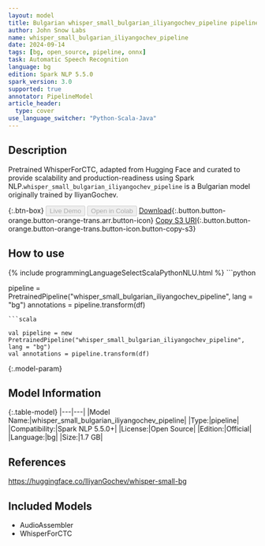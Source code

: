 ```yaml
---
layout: model
title: Bulgarian whisper_small_bulgarian_iliyangochev_pipeline pipeline WhisperForCTC from IliyanGochev
author: John Snow Labs
name: whisper_small_bulgarian_iliyangochev_pipeline
date: 2024-09-14
tags: [bg, open_source, pipeline, onnx]
task: Automatic Speech Recognition
language: bg
edition: Spark NLP 5.5.0
spark_version: 3.0
supported: true
annotator: PipelineModel
article_header:
  type: cover
use_language_switcher: "Python-Scala-Java"
---
```


## Description

Pretrained WhisperForCTC, adapted from Hugging Face and curated to provide scalability and production-readiness using Spark NLP.`whisper_small_bulgarian_iliyangochev_pipeline` is a Bulgarian model originally trained by IliyanGochev.

{:.btn-box}
<button class="button button-orange" disabled>Live Demo</button>
<button class="button button-orange" disabled>Open in Colab</button>
[Download](https://s3.amazonaws.com/auxdata.johnsnowlabs.com/public/models/whisper_small_bulgarian_iliyangochev_pipeline_bg_5.5.0_3.0_1726280137824.zip){:.button.button-orange.button-orange-trans.arr.button-icon}
[Copy S3 URI](s3://auxdata.johnsnowlabs.com/public/models/whisper_small_bulgarian_iliyangochev_pipeline_bg_5.5.0_3.0_1726280137824.zip){:.button.button-orange.button-orange-trans.button-icon.button-copy-s3}

## How to use



<div class="tabs-box" markdown="1">
{% include programmingLanguageSelectScalaPythonNLU.html %}
```python

pipeline = PretrainedPipeline("whisper_small_bulgarian_iliyangochev_pipeline", lang = "bg")
annotations =  pipeline.transform(df)   

```
```scala

val pipeline = new PretrainedPipeline("whisper_small_bulgarian_iliyangochev_pipeline", lang = "bg")
val annotations = pipeline.transform(df)

```
</div>

{:.model-param}
## Model Information

{:.table-model}
|---|---|
|Model Name:|whisper_small_bulgarian_iliyangochev_pipeline|
|Type:|pipeline|
|Compatibility:|Spark NLP 5.5.0+|
|License:|Open Source|
|Edition:|Official|
|Language:|bg|
|Size:|1.7 GB|

## References

https://huggingface.co/IliyanGochev/whisper-small-bg

## Included Models

- AudioAssembler
- WhisperForCTC